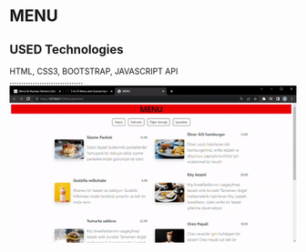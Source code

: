 <h1>  MENU</h1>

<h2>USED Technologies</h2>

HTML, CSS3, BOOTSTRAP, JAVASCRIPT API
</br>................................</br>
![](screen.gif)
